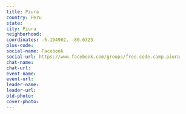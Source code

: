 ```yaml
---
title: Piura
country: Peru
state: 
city: Piura
neighborhood: 
coordinates: -5.194902, -80.6323
plus-code:
social-name: Facebook
social-url: https://www.facebook.com/groups/free.code.camp.piura
chat-name:
chat-url:
event-name:
event-url:
leader-name:
leader-url:
old-photo: 
cover-photo:
---
```

